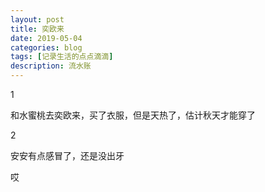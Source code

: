 ```yaml
---
layout: post
title: 奕欧来
date: 2019-05-04
categories: blog
tags: [记录生活的点点滴滴]
description: 流水账
---
```


1 

和水蜜桃去奕欧来，买了衣服，但是天热了，估计秋天才能穿了

2

安安有点感冒了，还是没出牙

哎
















